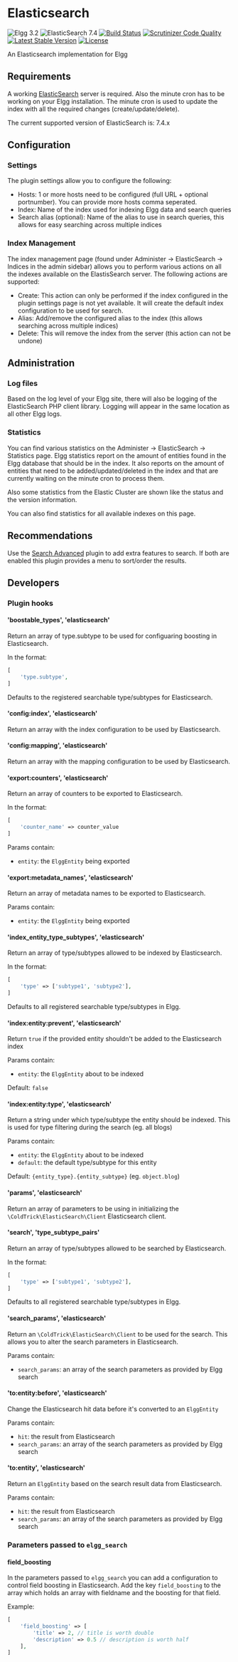 # Elasticsearch

![Elgg 3.2](https://img.shields.io/badge/Elgg-3.2-green.svg)
![ElasticSearch 7.4](https://img.shields.io/badge/ElasticSearch-7.4-green.svg)
[![Build Status](https://scrutinizer-ci.com/g/ColdTrick/elasticsearch/badges/build.png?b=master)](https://scrutinizer-ci.com/g/ColdTrick/elasticsearch/build-status/master)
[![Scrutinizer Code Quality](https://scrutinizer-ci.com/g/ColdTrick/elasticsearch/badges/quality-score.png?b=master)](https://scrutinizer-ci.com/g/ColdTrick/elasticsearch/?branch=master)
[![Latest Stable Version](https://poser.pugx.org/coldtrick/elasticsearch/v/stable.svg)](https://packagist.org/packages/coldtrick/elasticsearch)
[![License](https://poser.pugx.org/coldtrick/elasticsearch/license.svg)](https://packagist.org/packages/coldtrick/elasticsearch)

An Elasticsearch implementation for Elgg

## Requirements

A working [ElasticSearch](https://www.elastic.co/) server is required. Also the minute cron has to be working on your Elgg installation. The minute cron is used to update the index with all the required changes (create/update/delete).

The current supported version of ElasticSearch is: 7.4.x

## Configuration

### Settings

The plugin settings allow you to configure the following:

 - Hosts: 1 or more hosts need to be configured (full URL + optional portnumber). You can provide more hosts comma seperated.
 - Index: Name of the index used for indexing Elgg data and search queries
 - Search alias (optional): Name of the alias to use in search queries, this allows for easy searching across multiple indices

### Index Management

The index management page (found under Administer -> ElasticSearch -> Indices in the admin sidebar) allows you to perform various actions on all the indexes available on the ElastisSearch server. The following actions are supported:

- Create: This action can only be performed if the index configured in the plugin settings page is not yet available. It will create the default index configuration to be used for search.
- Alias: Add/remove the configured alias to the index (this allows searching across multiple indices)
- Delete: This will remove the index from the server (this action can not be undone)
 
## Administration

### Log files

Based on the log level of your Elgg site, there will also be logging of the ElasticSearch PHP client library. 
Logging will appear in the same location as all other Elgg logs.

### Statistics

You can find various statistics on the Administer -> ElasticSearch -> Statistics page. Elgg statistics report on the amount of entities found in the Elgg database that should be in the index. It also reports on the amount of entities that need to be added/updated/deleted in the index and that are currently waiting on the minute cron to process them.

Also some statistics from the Elastic Cluster are shown like the status and the version information.

You can also find statistics for all available indexes on this page.

## Recommendations

Use the [Search Advanced](http://github.com/ColdTrick/search_advanced) plugin to add extra features to search. If both are enabled this plugin provides a menu to sort/order the results.

## Developers

### Plugin hooks

#### 'boostable_types', 'elasticsearch'

Return an array of type.subtype to be used for configuaring boosting in Elasticsearch.

In the format:
```php
[
	'type.subtype',
]
```

Defaults to the registered searchable type/subtypes for Elasticsearch.

#### 'config:index', 'elasticsearch'

Return an array with the index configuration to be used by Elasticsearch.

#### 'config:mapping', 'elasticsearch'

Return an array with the mapping configuration to be used by Elasticsearch.

#### 'export:counters', 'elasticsearch'

Return an array of counters to be exported to Elasticsearch. 

In the format:
```php
[
	'counter_name' => counter_value
]
```

Params contain:
- `entity`: the `ElggEntity` being exported

#### 'export:metadata_names', 'elasticsearch'

Return an array of metadata names to be exported to Elasticsearch.

Params contain:
- `entity`: the `ElggEntity` being exported

#### 'index_entity_type_subtypes', 'elasticsearch'

Return an array of type/subtypes allowed to be indexed by Elasticsearch.

In the format:
```php
[
	'type' => ['subtype1', 'subtype2'],
]
```

Defaults to all registered searchable type/subtypes in Elgg.

#### 'index:entity:prevent', 'elasticsearch'

Return `true` if the provided entity shouldn't be added to the Elasticsearch index

Params contain:
- `entity`: the `ElggEntity` about to be indexed

Default: `false`

#### 'index:entity:type', 'elasticsearch'

Return a string under which type/subtype the entity should be indexed. This is used for type filtering during the search (eg. all blogs)

Params contain:
- `entity`: the `ElggEntity` about to be indexed
- `default`: the default type/subtype for this entity

Default: `{entity_type}.{entity_subtype}` (eg. `object.blog`)

#### 'params', 'elasticsearch'

Return an array of parameters to be using in initializing the `\ColdTrick\ElasticSearch\Client` Elasticsearch client.

#### 'search', 'type_subtype_pairs'

Return an array of type/subtypes allowed to be searched by Elasticsearch.

In the format:
```php
[
	'type' => ['subtype1', 'subtype2'],
]
```

Defaults to all registered searchable type/subtypes in Elgg.

#### 'search_params', 'elasticsearch'

Return an `\ColdTrick\ElasticSearch\Client` to be used for the search. This allows you to alter the search parameters in Elasticsearch.

Params contain:
- `search_params`: an array of the search parameters as provided by Elgg search

#### 'to:entity:before', 'elasticsearch'

Change the Elasticsearch hit data before it's converted to an `ElggEntity`

Params contain:
- `hit`: the result from Elasticsearch
- `search_params`: an array of the search parameters as provided by Elgg search

#### 'to:entity', 'elasticsearch'

Return an `ElggEntity` based on the search result data from Elasticsearch.

Params contain:
- `hit`: the result from Elasticsearch
- `search_params`: an array of the search parameters as provided by Elgg search

### Parameters passed to `elgg_search`

#### field_boosting

In the parameters passed to `elgg_search` you can add a configuration to control field boosting in Elasticsearch. Add the key
`field_boosting` to the array which holds an array with fieldname and the boosting for that field.

Example:
```php
[
	'field_boosting' => [
		'title' => 2, // title is worth double
		'description' => 0.5 // description is worth half
	],
]
```
